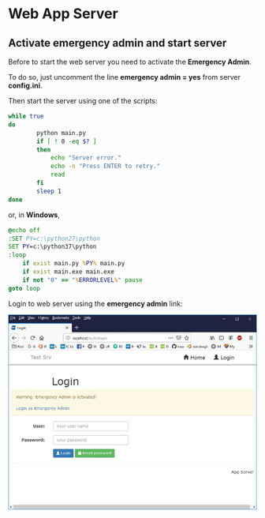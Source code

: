 # Web App Server

## Activate emergency admin and start server

Before to start the web server you need to activate 
the **Emergency Admin**.

To do so, just uncomment the line **emergency admin = yes** from server **config.ini**.

Then start the server using one of the scripts:

```bash
while true
do
        python main.py
        if [ ! 0 -eq $? ]
        then
            echo "Server error."
            echo -n "Press ENTER to retry."
            read
        fi
        sleep 1
done
```

or, in **Windows**,

```bat
@echo off
:SET PY=c:\python27\python
SET PY=c:\python37\python
:loop
	if exist main.py %PY% main.py
	if exist main.exe main.exe
	if not "0" == "%ERRORLEVEL%" pause
goto loop
```

Login to web server using the **emergency admin** link:

![emergency admin link](emergencyadmin.jpg)

